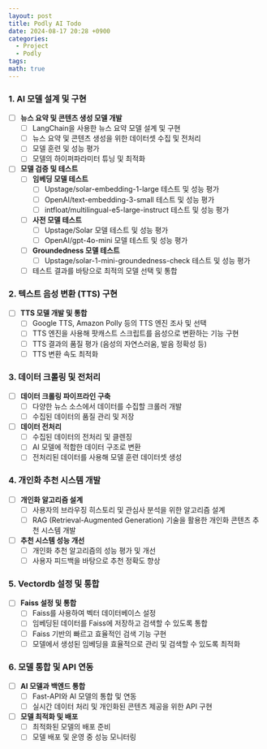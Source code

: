 ```yaml
---
layout: post
title: Podly AI Todo
date: 2024-08-17 20:28 +0900
categories:
  - Project
  - Podly
tags: 
math: true
---
```


### **1. AI 모델 설계 및 구현**

- [ ]  **뉴스 요약 및 콘텐츠 생성 모델 개발**
    - [ ]  LangChain을 사용한 뉴스 요약 모델 설계 및 구현
    - [ ]  뉴스 요약 및 콘텐츠 생성을 위한 데이터셋 수집 및 전처리
    - [ ]  모델 훈련 및 성능 평가
    - [ ]  모델의 하이퍼파라미터 튜닝 및 최적화
- [ ]  **모델 검증 및 테스트**
    - [ ]  **임베딩 모델 테스트**
        - [ ]  Upstage/solar-embedding-1-large 테스트 및 성능 평가
        - [ ]  OpenAI/text-embedding-3-small 테스트 및 성능 평가
        - [ ]  intfloat/multilingual-e5-large-instruct 테스트 및 성능 평가
    - [ ]  **사전 모델 테스트**
        - [ ]  Upstage/Solar 모델 테스트 및 성능 평가
        - [ ]  OpenAI/gpt-4o-mini 모델 테스트 및 성능 평가
    - [ ]  **Groundedness 모델 테스트**
        - [ ]  Upstage/solar-1-mini-groundedness-check 테스트 및 성능 평가
    - [ ]  테스트 결과를 바탕으로 최적의 모델 선택 및 통합

### **2. 텍스트 음성 변환 (TTS) 구현**

- [ ]  **TTS 모델 개발 및 통합**
    - [ ]  Google TTS, Amazon Polly 등의 TTS 엔진 조사 및 선택
    - [ ]  TTS 엔진을 사용해 팟캐스트 스크립트를 음성으로 변환하는 기능 구현
    - [ ]  TTS 결과의 품질 평가 (음성의 자연스러움, 발음 정확성 등)
    - [ ]  TTS 변환 속도 최적화

### **3. 데이터 크롤링 및 전처리**

- [ ]  **데이터 크롤링 파이프라인 구축**
    - [ ]  다양한 뉴스 소스에서 데이터를 수집할 크롤러 개발
    - [ ]  수집된 데이터의 품질 관리 및 저장
- [ ]  **데이터 전처리**
    - [ ]  수집된 데이터의 전처리 및 클렌징
    - [ ]  AI 모델에 적합한 데이터 구조로 변환
    - [ ]  전처리된 데이터를 사용해 모델 훈련 데이터셋 생성

### **4. 개인화 추천 시스템 개발**

- [ ]  **개인화 알고리즘 설계**
    - [ ]  사용자의 브라우징 히스토리 및 관심사 분석을 위한 알고리즘 설계
    - [ ]  RAG (Retrieval-Augmented Generation) 기술을 활용한 개인화 콘텐츠 추천 시스템 개발
- [ ]  **추천 시스템 성능 개선**
    - [ ]  개인화 추천 알고리즘의 성능 평가 및 개선
    - [ ]  사용자 피드백을 바탕으로 추천 정확도 향상

### **5. Vectordb 설정 및 통합**

- [ ]  **Faiss 설정 및 통합**
    - [ ]  Faiss를 사용하여 벡터 데이터베이스 설정
    - [ ]  임베딩된 데이터를 Faiss에 저장하고 검색할 수 있도록 통합
    - [ ]  Faiss 기반의 빠르고 효율적인 검색 기능 구현
    - [ ]  모델에서 생성된 임베딩을 효율적으로 관리 및 검색할 수 있도록 최적화

### **6. 모델 통합 및 API 연동**

- [ ]  **AI 모델과 백엔드 통합**
    - [ ]  Fast-API와 AI 모델의 통합 및 연동
    - [ ]  실시간 데이터 처리 및 개인화된 콘텐츠 제공을 위한 API 구현
- [ ]  **모델 최적화 및 배포**
    - [ ]  최적화된 모델의 배포 준비
    - [ ]  모델 배포 및 운영 중 성능 모니터링